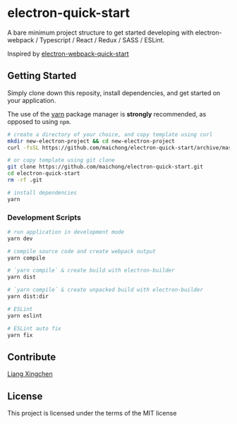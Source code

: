 # electron-quick-start

A bare minimum project structure to get started developing with electron-webpack / Typescript / React / Redux / SASS / ESLint.

Inspired by [electron-webpack-quick-start](https://github.com/electron-userland/electron-webpack-quick-start)



## Getting Started

Simply clone down this reposity, install dependencies, and get started on your application.

The use of the [yarn](https://yarnpkg.com/) package manager is **strongly** recommended, as opposed to using `npm`.

```bash
# create a directory of your choice, and copy template using curl
mkdir new-electron-project && cd new-electron-project
curl -fsSL https://github.com/maichong/electron-quick-start/archive/master.tar.gz | tar -xz --strip-components 1

# or copy template using git clone
git clone https://github.com/maichong/electron-quick-start.git
cd electron-quick-start
rm -rf .git

# install dependencies
yarn
```



### Development Scripts

```bash
# run application in development mode
yarn dev

# compile source code and create webpack output
yarn compile

# `yarn compile` & create build with electron-builder
yarn dist

# `yarn compile` & create unpacked build with electron-builder
yarn dist:dir

# ESLint
yarn eslint

# ESLint auto fix
yarn fix
```



## Contribute

[Liang Xingchen](https://github.com/liangxingchen)



## License

This project is licensed under the terms of the MIT license
